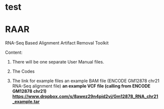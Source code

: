 # test

RAAR
====

RNA-Seq Based Alignment Artifact Removal Toolkit

Content:

1. There will be one separate User Manual files.

2. The Codes

3. The link for example files 
   <a> an example BAM file (ENCODE GM12878 chr21 RNA-Seq alignment file)
   <b> an example VCF file (calling from ENCODE GM12878 chr21)   
   https://www.dropbox.com/s/8awez29n4pid2vj/Gm12878_RNA_chr21_example.tar

   
